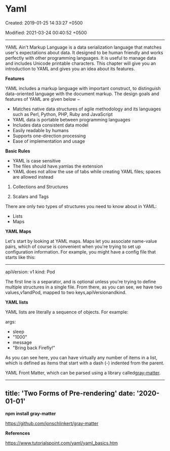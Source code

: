 # Yaml

Created: 2019-01-25 14:33:27 +0500

Modified: 2021-03-24 00:40:52 +0500

---

YAML Ain't Markup Language is a data serialization language that matches user's expectations about data. It designed to be human friendly and works perfectly with other programming languages. It is useful to manage data and includes Unicode printable characters. This chapter will give you an introduction to YAML and gives you an idea about its features.



**Features**

YAML includes a markup language with important construct, to distinguish data-oriented language with the document markup. The design goals and features of YAML are given below −
-   Matches native data structures of agile methodology and its languages such as Perl, Python, PHP, Ruby and JavaScript
-   YAML data is portable between programming languages
-   Includes data consistent data model
-   Easily readable by humans
-   Supports one-direction processing
-   Ease of implementation and usage



**Basic Rules**
-   YAML is case sensitive
-   The files should have.yamlas the extension
-   YAML does not allow the use of tabs while creating YAML files; spaces are allowed instead



1.  Collections and Structures

2.  Scalars and Tags



There are only two types of structures you need to know about in YAML:
-   Lists
-   Maps



**YAML Maps**

Let's start by looking at YAML maps. Maps let you associate name-value pairs, which of course is convenient when you're trying to set up configuration information. For example, you might have a config file that starts like this:



---
apiVersion: v1
kind: Pod



The first line is a separator, and is optional unless you're trying to define multiple structures in a single file. From there, as you can see, we have two values,v1andPod, mapped to two keys,apiVersionandkind.



**YAML lists**

YAML lists are literally a sequence of objects. For example:



args:
- sleep
- "1000"
- message
- "Bring back Firefly!"



As you can see here, you can have virtually any number of items in a list, which is defined as items that start with a dash (-) indented from the parent.



YAML Front Matter, which can be parsed using a library called[gray-matter](https://github.com/jonschlinkert/gray-matter).

---
title: 'Two Forms of Pre-rendering'
date: '2020-01-01'
---
**npm install gray-matter**

<https://github.com/jonschlinkert/gray-matter>



**References**

<https://www.tutorialspoint.com/yaml/yaml_basics.htm>
